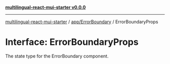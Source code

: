 [**multilingual-react-mui-starter v0.0.0**](../../../README.md)

---

[multilingual-react-mui-starter](../../../modules.md) / [app/ErrorBoundary](../README.md) / ErrorBoundaryProps

# Interface: ErrorBoundaryProps

The state type for the ErrorBoundary component.
